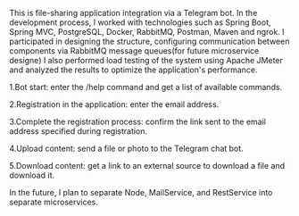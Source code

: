 This is file-sharing application integration via a Telegram bot.
In the development process, I worked with technologies such as Spring Boot, Spring MVC, PostgreSQL, Docker, RabbitMQ, Postman, Maven and ngrok.
I participated in designing the structure, configuring communication between components via RabbitMQ message queues(for future microservice designe)
I also performed load testing of the system using Apache JMeter and analyzed the results to optimize the application's performance.


1.Bot start: enter the /help command and get a list of available commands.

2.Registration in the application: enter the email address.

3.Complete the registration process: confirm the link sent to the email address specified during registration.

4.Upload content: send a file or photo to the Telegram chat bot.

5.Download content: get a link to an external source to download a file and download it.


In the future, I plan to separate Node, MailService, and RestService into separate microservices.
